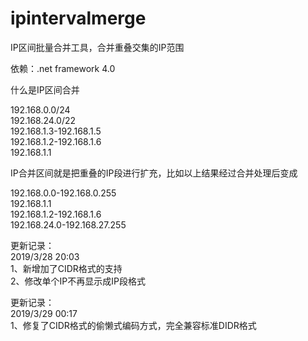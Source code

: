 # ipintervalmerge
IP区间批量合并工具，合并重叠交集的IP范围<br>

依赖：.net framework 4.0<br>

什么是IP区间合并<br>

192.168.0.0/24<br>
192.168.24.0/22<br>
192.168.1.3-192.168.1.5<br>
192.168.1.2-192.168.1.6<br>
192.168.1.1<br>


IP合并区间就是把重叠的IP段进行扩充，比如以上结果经过合并处理后变成<br>

192.168.0.0-192.168.0.255<br>
192.168.1.1<br>
192.168.1.2-192.168.1.6<br>
192.168.24.0-192.168.27.255<br>

更新记录：<br>
2019/3/28 20:03 <br>
1、新增加了CIDR格式的支持<br>
2、修改单个IP不再显示成IP段格式<br>

更新记录：<br>
2019/3/29 00:17<br>
1、修复了CIDR格式的偷懒式编码方式，完全兼容标准DIDR格式<br>
